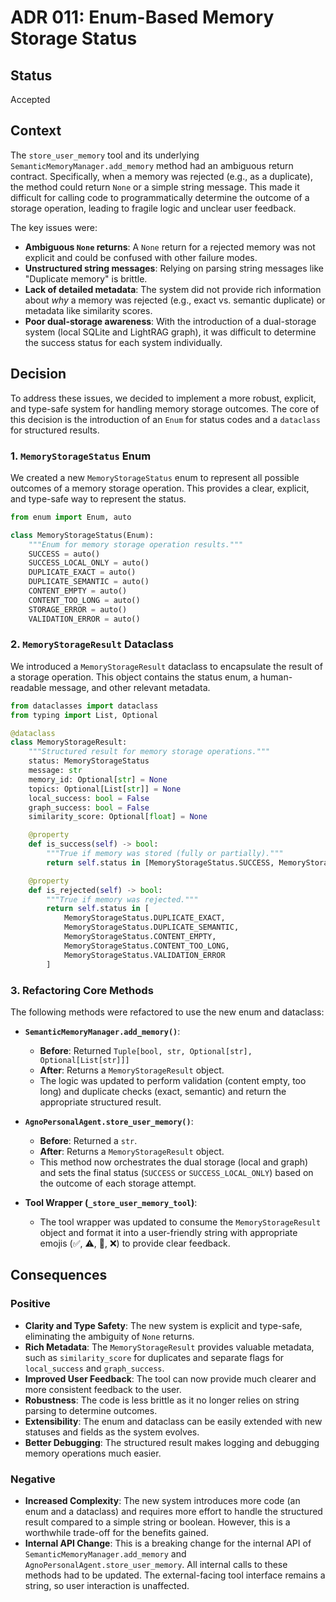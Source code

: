 # ADR 011: Enum-Based Memory Storage Status

## Status

Accepted

## Context

The `store_user_memory` tool and its underlying `SemanticMemoryManager.add_memory` method had an ambiguous return contract. Specifically, when a memory was rejected (e.g., as a duplicate), the method could return `None` or a simple string message. This made it difficult for calling code to programmatically determine the outcome of a storage operation, leading to fragile logic and unclear user feedback.

The key issues were:
- **Ambiguous `None` returns**: A `None` return for a rejected memory was not explicit and could be confused with other failure modes.
- **Unstructured string messages**: Relying on parsing string messages like "Duplicate memory" is brittle.
- **Lack of detailed metadata**: The system did not provide rich information about *why* a memory was rejected (e.g., exact vs. semantic duplicate) or metadata like similarity scores.
- **Poor dual-storage awareness**: With the introduction of a dual-storage system (local SQLite and LightRAG graph), it was difficult to determine the success status for each system individually.

## Decision

To address these issues, we decided to implement a more robust, explicit, and type-safe system for handling memory storage outcomes. The core of this decision is the introduction of an `Enum` for status codes and a `dataclass` for structured results.

### 1. `MemoryStorageStatus` Enum

We created a new `MemoryStorageStatus` enum to represent all possible outcomes of a memory storage operation. This provides a clear, explicit, and type-safe way to represent the status.

```python
from enum import Enum, auto

class MemoryStorageStatus(Enum):
    """Enum for memory storage operation results."""
    SUCCESS = auto()
    SUCCESS_LOCAL_ONLY = auto()
    DUPLICATE_EXACT = auto()
    DUPLICATE_SEMANTIC = auto()
    CONTENT_EMPTY = auto()
    CONTENT_TOO_LONG = auto()
    STORAGE_ERROR = auto()
    VALIDATION_ERROR = auto()
```

### 2. `MemoryStorageResult` Dataclass

We introduced a `MemoryStorageResult` dataclass to encapsulate the result of a storage operation. This object contains the status enum, a human-readable message, and other relevant metadata.

```python
from dataclasses import dataclass
from typing import List, Optional

@dataclass
class MemoryStorageResult:
    """Structured result for memory storage operations."""
    status: MemoryStorageStatus
    message: str
    memory_id: Optional[str] = None
    topics: Optional[List[str]] = None
    local_success: bool = False
    graph_success: bool = False
    similarity_score: Optional[float] = None

    @property
    def is_success(self) -> bool:
        """True if memory was stored (fully or partially)."""
        return self.status in [MemoryStorageStatus.SUCCESS, MemoryStorageStatus.SUCCESS_LOCAL_ONLY]

    @property
    def is_rejected(self) -> bool:
        """True if memory was rejected."""
        return self.status in [
            MemoryStorageStatus.DUPLICATE_EXACT,
            MemoryStorageStatus.DUPLICATE_SEMANTIC,
            MemoryStorageStatus.CONTENT_EMPTY,
            MemoryStorageStatus.CONTENT_TOO_LONG,
            MemoryStorageStatus.VALIDATION_ERROR
        ]
```

### 3. Refactoring Core Methods

The following methods were refactored to use the new enum and dataclass:

- **`SemanticMemoryManager.add_memory()`**:
    - **Before**: Returned `Tuple[bool, str, Optional[str], Optional[List[str]]]`
    - **After**: Returns a `MemoryStorageResult` object.
    - The logic was updated to perform validation (content empty, too long) and duplicate checks (exact, semantic) and return the appropriate structured result.

- **`AgnoPersonalAgent.store_user_memory()`**:
    - **Before**: Returned a `str`.
    - **After**: Returns a `MemoryStorageResult` object.
    - This method now orchestrates the dual storage (local and graph) and sets the final status (`SUCCESS` or `SUCCESS_LOCAL_ONLY`) based on the outcome of each storage attempt.

- **Tool Wrapper (`_store_user_memory_tool`)**:
    - The tool wrapper was updated to consume the `MemoryStorageResult` object and format it into a user-friendly string with appropriate emojis (✅, ⚠️, 🔄, ❌) to provide clear feedback.

## Consequences

### Positive

- **Clarity and Type Safety**: The new system is explicit and type-safe, eliminating the ambiguity of `None` returns.
- **Rich Metadata**: The `MemoryStorageResult` provides valuable metadata, such as `similarity_score` for duplicates and separate flags for `local_success` and `graph_success`.
- **Improved User Feedback**: The tool can now provide much clearer and more consistent feedback to the user.
- **Robustness**: The code is less brittle as it no longer relies on string parsing to determine outcomes.
- **Extensibility**: The enum and dataclass can be easily extended with new statuses and fields as the system evolves.
- **Better Debugging**: The structured result makes logging and debugging memory operations much easier.

### Negative

- **Increased Complexity**: The new system introduces more code (an enum and a dataclass) and requires more effort to handle the structured result compared to a simple string or boolean. However, this is a worthwhile trade-off for the benefits gained.
- **Internal API Change**: This is a breaking change for the internal API of `SemanticMemoryManager.add_memory` and `AgnoPersonalAgent.store_user_memory`. All internal calls to these methods had to be updated. The external-facing tool interface remains a string, so user interaction is unaffected.
